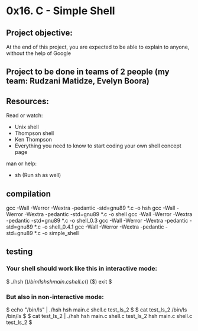 # 0x16. C - Simple Shell

## Project objective:
At the end of this project, you are expected to be able to explain to anyone, without the help of Google

## Project to be done in teams of 2 people (my team: Rudzani Matidze, Evelyn Boora)

## Resources:
Read or watch:
- Unix shell
- Thompson shell
- Ken Thompson
- Everything you need to know to start coding your own shell concept page

man or help:
- sh (Run sh as well)

## compilation
gcc -Wall -Werror -Wextra -pedantic -std=gnu89 *.c -o hsh
gcc -Wall -Werror -Wextra -pedantic -std=gnu89 *.c -o shell
gcc -Wall -Werror -Wextra -pedantic -std=gnu89 *.c -o shell_0.3
gcc -Wall -Werror -Wextra -pedantic -std=gnu89 *.c -o shell_0.4.1
gcc -Wall -Werror -Wextra -pedantic -std=gnu89 *.c -o simple_shell

## testing

### Your shell should work like this in interactive mode:
$ ./hsh
($) /bin/ls
hsh main.c shell.c
($)
($) exit
$

### But also in non-interactive mode:
$ echo "/bin/ls" | ./hsh
hsh main.c shell.c test_ls_2
$
$ cat test_ls_2
/bin/ls
/bin/ls
$
$ cat test_ls_2 | ./hsh
hsh main.c shell.c test_ls_2
hsh main.c shell.c test_ls_2
$
